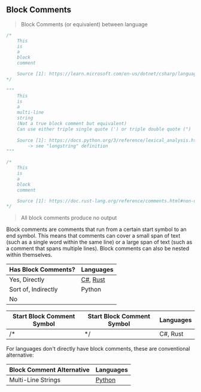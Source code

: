 ## Block Comments

> Block Comments (or equivalent) between language

```csharp
/*
    This
    is
    a
    block
    comment

    Source [1]: https://learn.microsoft.com/en-us/dotnet/csharp/language-reference/tokens/comments
*/
```

```python
"""
    This
    is
    a
    multi-line
    string
    (Not a true block comment but equivalent)
    Can use either triple single quote (') or triple double quote (")
    
    Source [1]: https://docs.python.org/3/reference/lexical_analysis.html#string-and-bytes-literals
        -> see "longstring" definition
"""
```

```rust
/*
    This
    is
    a
    block
    comment

    Source [1]: https://doc.rust-lang.org/reference/comments.html#non-doc-comments
*/
```

>  All block comments produce no output 

Block comments are comments that run from a certain start symbol to an end symbol. This means that comments can cover a small span of text (such as a single word within the same line) or a large span of text (such as a comment that spans multiple lines). Block comments can also be nested within themselves.


| Has Block Comments? | Languages                                                                                                                                                            |
|---------------------|----------------------------------------------------------------------------------------------------------------------------------------------------------------------|
| Yes, Directly       | [C#](https://learn.microsoft.com/en-us/dotnet/csharp/language-reference/tokens/comments), [Rust](https://doc.rust-lang.org/reference/comments.html#non-doc-comments) |
| Sort of, Indirectly | Python                                                                                                                                                               |
| No                  |                                                                                                                                                                      |


| Start Block Comment Symbol | Start Block Comment Symbol | Languages |
|----------------------------|----------------------------|-----------|
| /*                         | */                         | C#, Rust  |


For languages don't directly have block comments, these are conventional alternative:

| Block Comment Alternative | Languages                                                                                     |
|---------------------------|-----------------------------------------------------------------------------------------------|
| Multi-Line Strings        | [Python](https://docs.python.org/3/reference/lexical_analysis.html#string-and-bytes-literals) |
